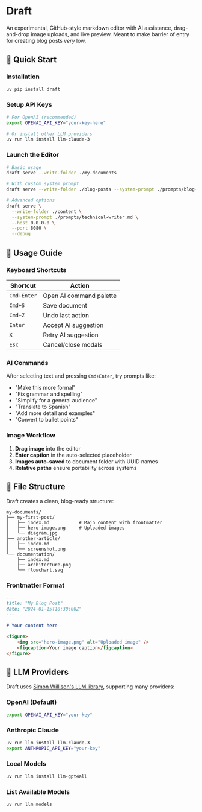 # Draft

An experimental, GitHub-style markdown editor with AI assistance, drag-and-drop image uploads, and live preview. Meant to make barrier of entry for creating blog posts *very* low. 


## 🚀 Quick Start

### Installation

```bash
uv pip install draft
```

### Setup API Keys

```bash
# For OpenAI (recommended)
export OPENAI_API_KEY="your-key-here"

# Or install other LLM providers
uv run llm install llm-claude-3
```

### Launch the Editor

```bash
# Basic usage
draft serve --write-folder ./my-documents

# With custom system prompt
draft serve --write-folder ./blog-posts --system-prompt ./prompts/blog-writer.md

# Advanced options
draft serve \
  --write-folder ./content \
  --system-prompt ./prompts/technical-writer.md \
  --host 0.0.0.0 \
  --port 8080 \
  --debug
```

## 📖 Usage Guide

### Keyboard Shortcuts

| Shortcut | Action |
|----------|--------|
| `Cmd+Enter` | Open AI command palette |
| `Cmd+S` | Save document |
| `Cmd+Z` | Undo last action |
| `Enter` | Accept AI suggestion |
| `X` | Retry AI suggestion |
| `Esc` | Cancel/close modals |

### AI Commands

After selecting text and pressing `Cmd+Enter`, try prompts like:
- "Make this more formal"
- "Fix grammar and spelling"
- "Simplify for a general audience"
- "Translate to Spanish"
- "Add more detail and examples"
- "Convert to bullet points"

### Image Workflow

1. **Drag image** into the editor
2. **Enter caption** in the auto-selected placeholder
3. **Images auto-saved** to document folder with UUID names
4. **Relative paths** ensure portability across systems

## 📁 File Structure

Draft creates a clean, blog-ready structure:

```
my-documents/
├── my-first-post/
│   ├── index.md           # Main content with frontmatter
│   ├── hero-image.png     # Uploaded images
│   └── diagram.jpg
├── another-article/
│   ├── index.md
│   └── screenshot.png
└── documentation/
    ├── index.md
    ├── architecture.png
    └── flowchart.svg
```

### Frontmatter Format

```markdown
---
title: "My Blog Post"
date: "2024-01-15T10:30:00Z"
---

# Your content here

<figure>
    <img src="hero-image.png" alt="Uploaded image" />
    <figcaption>Your image caption</figcaption>
</figure>
```

## 🤝 LLM Providers

Draft uses [Simon Willison's LLM library](https://llm.datasette.io/), supporting many providers:

### OpenAI (Default)
```bash
export OPENAI_API_KEY="your-key"
```

### Anthropic Claude
```bash
uv run llm install llm-claude-3
export ANTHROPIC_API_KEY="your-key"
```

### Local Models
```bash
uv run llm install llm-gpt4all
```

### List Available Models
```bash
uv run llm models
```

